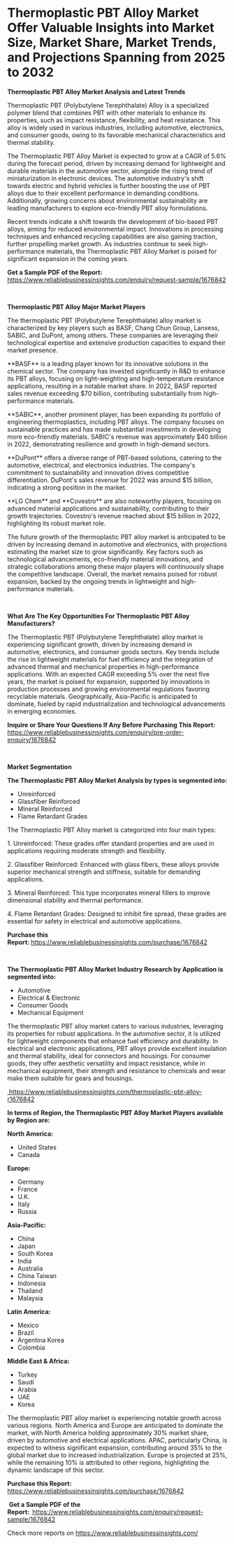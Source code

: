 <p><h1>Thermoplastic PBT Alloy Market Offer Valuable Insights into Market Size, Market Share, Market Trends, and Projections Spanning from 2025 to 2032</h1></p><p><strong>Thermoplastic PBT Alloy Market Analysis and Latest Trends</strong></p>
<p><p>Thermoplastic PBT (Polybutylene Terephthalate) Alloy is a specialized polymer blend that combines PBT with other materials to enhance its properties, such as impact resistance, flexibility, and heat resistance. This alloy is widely used in various industries, including automotive, electronics, and consumer goods, owing to its favorable mechanical characteristics and thermal stability.</p><p>The Thermoplastic PBT Alloy Market is expected to grow at a CAGR of 5.6% during the forecast period, driven by increasing demand for lightweight and durable materials in the automotive sector, alongside the rising trend of miniaturization in electronic devices. The automotive industry's shift towards electric and hybrid vehicles is further boosting the use of PBT alloys due to their excellent performance in demanding conditions. Additionally, growing concerns about environmental sustainability are leading manufacturers to explore eco-friendly PBT alloy formulations.</p><p>Recent trends indicate a shift towards the development of bio-based PBT alloys, aiming for reduced environmental impact. Innovations in processing techniques and enhanced recycling capabilities are also gaining traction, further propelling market growth. As industries continue to seek high-performance materials, the Thermoplastic PBT Alloy Market is poised for significant expansion in the coming years.</p></p>
<p><strong>Get a Sample PDF of the Report:&nbsp;</strong> <a href="https://www.reliablebusinessinsights.com/enquiry/request-sample/1676842?utm_campaign=3086&utm_medium=2&utm_source=Github&utm_content=ia&utm_term=24032025&utm_id=thermoplastic-pbt-alloy">https://www.reliablebusinessinsights.com/enquiry/request-sample/1676842</a></p>
<p>&nbsp;</p>
<p><strong>Thermoplastic PBT Alloy Major Market Players</strong></p>
<p><p>The thermoplastic PBT (Polybutylene Terephthalate) alloy market is characterized by key players such as BASF, Chang Chun Group, Lanxess, SABIC, and DuPont, among others. These companies are leveraging their technological expertise and extensive production capacities to expand their market presence.</p><p>**BASF** is a leading player known for its innovative solutions in the chemical sector. The company has invested significantly in R&D to enhance its PBT alloys, focusing on light-weighting and high-temperature resistance applications, resulting in a notable market share. In 2022, BASF reported sales revenue exceeding $70 billion, contributing substantially from high-performance materials.</p><p>**SABIC**, another prominent player, has been expanding its portfolio of engineering thermoplastics, including PBT alloys. The company focuses on sustainable practices and has made substantial investments in developing more eco-friendly materials. SABIC's revenue was approximately $40 billion in 2022, demonstrating resilience and growth in high-demand sectors.</p><p>**DuPont** offers a diverse range of PBT-based solutions, catering to the automotive, electrical, and electronics industries. The company's commitment to sustainability and innovation drives competitive differentiation. DuPont's sales revenue for 2022 was around $15 billion, indicating a strong position in the market.</p><p>**LG Chem** and **Covestro** are also noteworthy players, focusing on advanced material applications and sustainability, contributing to their growth trajectories. Covestro's revenue reached about $15 billion in 2022, highlighting its robust market role.</p><p>The future growth of the thermoplastic PBT alloy market is anticipated to be driven by increasing demand in automotive and electronics, with projections estimating the market size to grow significantly. Key factors such as technological advancements, eco-friendly material innovations, and strategic collaborations among these major players will continuously shape the competitive landscape. Overall, the market remains poised for robust expansion, backed by the ongoing trends in lightweight and high-performance materials.</p></p>
<p>&nbsp;</p>
<p><strong>What Are The Key Opportunities For Thermoplastic PBT Alloy Manufacturers?</strong></p>
<p><p>The Thermoplastic PBT (Polybutylene Terephthalate) alloy market is experiencing significant growth, driven by increasing demand in automotive, electronics, and consumer goods sectors. Key trends include the rise in lightweight materials for fuel efficiency and the integration of advanced thermal and mechanical properties in high-performance applications. With an expected CAGR exceeding 5% over the next five years, the market is poised for expansion, supported by innovations in production processes and growing environmental regulations favoring recyclable materials. Geographically, Asia-Pacific is anticipated to dominate, fueled by rapid industrialization and technological advancements in emerging economies.</p></p>
<p><strong>Inquire or Share Your Questions If Any Before Purchasing This Report:</strong> <a href="https://www.reliablebusinessinsights.com/enquiry/pre-order-enquiry/1676842?utm_campaign=3086&utm_medium=2&utm_source=Github&utm_content=ia&utm_term=24032025&utm_id=thermoplastic-pbt-alloy">https://www.reliablebusinessinsights.com/enquiry/pre-order-enquiry/1676842</a></p>
<p>&nbsp;</p>
<p><strong>Market Segmentation</strong></p>
<p><strong>The Thermoplastic PBT Alloy Market Analysis by types is segmented into:</strong></p>
<p><ul><li>Unreinforced</li><li>Glassfiber Reinforced</li><li>Mineral Reinforced</li><li>Flame Retardant Grades</li></ul></p>
<p><p>The Thermoplastic PBT Alloy market is categorized into four main types: </p><p>1. Unreinforced: These grades offer standard properties and are used in applications requiring moderate strength and flexibility.  </p><p>2. Glassfiber Reinforced: Enhanced with glass fibers, these alloys provide superior mechanical strength and stiffness, suitable for demanding applications.  </p><p>3. Mineral Reinforced: This type incorporates mineral fillers to improve dimensional stability and thermal performance.  </p><p>4. Flame Retardant Grades: Designed to inhibit fire spread, these grades are essential for safety in electrical and automotive applications.</p></p>
<p><strong>Purchase this Report:&nbsp;</strong><a href="https://www.reliablebusinessinsights.com/purchase/1676842?utm_campaign=3086&utm_medium=2&utm_source=Github&utm_content=ia&utm_term=24032025&utm_id=thermoplastic-pbt-alloy">https://www.reliablebusinessinsights.com/purchase/1676842</a></p>
<p>&nbsp;</p>
<p><strong>The Thermoplastic PBT Alloy Market Industry Research by Application is segmented into:</strong></p>
<p><ul><li>Automotive</li><li>Electrical & Electronic</li><li>Consumer Goods</li><li>Mechanical Equipment</li></ul></p>
<p><p>The thermoplastic PBT alloy market caters to various industries, leveraging its properties for robust applications. In the automotive sector, it is utilized for lightweight components that enhance fuel efficiency and durability. In electrical and electronic applications, PBT alloys provide excellent insulation and thermal stability, ideal for connectors and housings. For consumer goods, they offer aesthetic versatility and impact resistance, while in mechanical equipment, their strength and resistance to chemicals and wear make them suitable for gears and housings.</p></p>
<p><a href="https://www.reliablebusinessinsights.com/thermoplastic-pbt-alloy-r1676842?utm_campaign=3086&utm_medium=2&utm_source=Github&utm_content=ia&utm_term=24032025&utm_id=thermoplastic-pbt-alloy">&nbsp;https://www.reliablebusinessinsights.com/thermoplastic-pbt-alloy-r1676842</a></p>
<p><strong>In terms of Region, the Thermoplastic PBT Alloy Market Players available by Region are:</strong></p>
<p>
    <p> <strong> North America: </strong>
        <ul>
            <li>United States</li>
            <li>Canada</li>
        </ul>
        </p> 
    <p> <strong> Europe: </strong>
        <ul>
            <li>Germany</li>
            <li>France</li>
            <li>U.K.</li>
            <li>Italy</li>
            <li>Russia</li>
        </ul>
        </p> 
    <p> <strong> Asia-Pacific: </strong>
        <ul>
            <li>China</li>
            <li>Japan</li>
            <li>South Korea</li>
            <li>India</li>
            <li>Australia</li>
            <li>China Taiwan</li>
            <li>Indonesia</li>
            <li>Thailand</li>
            <li>Malaysia</li>
        </ul>
        </p> 
    <p> <strong> Latin America: </strong>
        <ul>
            <li>Mexico</li>
            <li>Brazil</li>
            <li>Argentina Korea</li>
            <li>Colombia</li>
        </ul>
        </p> 
    <p> <strong> Middle East & Africa: </strong>
        <ul>
            <li>Turkey</li>
            <li>Saudi</li>
            <li>Arabia</li>
            <li>UAE</li>
            <li>Korea</li>
        </ul>
    </p>
    </p>
<p><p>The thermoplastic PBT alloy market is experiencing notable growth across various regions. North America and Europe are anticipated to dominate the market, with North America holding approximately 30% market share, driven by automotive and electrical applications. APAC, particularly China, is expected to witness significant expansion, contributing around 35% to the global market due to increased industrialization. Europe is projected at 25%, while the remaining 10% is attributed to other regions, highlighting the dynamic landscape of this sector.</p></p>
<p><strong>Purchase this Report: </strong><a href="https://www.reliablebusinessinsights.com/purchase/1676842?utm_campaign=3086&utm_medium=2&utm_source=Github&utm_content=ia&utm_term=24032025&utm_id=thermoplastic-pbt-alloy">https://www.reliablebusinessinsights.com/purchase/1676842</a></p>
<p>&nbsp;<strong>Get a Sample PDF of the Report:&nbsp;&nbsp;</strong><a href="https://www.reliablebusinessinsights.com/enquiry/request-sample/1676842?utm_campaign=3086&utm_medium=2&utm_source=Github&utm_content=ia&utm_term=24032025&utm_id=thermoplastic-pbt-alloy">https://www.reliablebusinessinsights.com/enquiry/request-sample/1676842</a></p>
<p><strong></strong></p>
<p>Check more reports on <a href="https://www.reliablebusinessinsights.com/?utm_campaign=3086&utm_medium=2&utm_source=Github&utm_content=ia&utm_term=24032025&utm_id=thermoplastic-pbt-alloy">https://www.reliablebusinessinsights.com/</a></p>